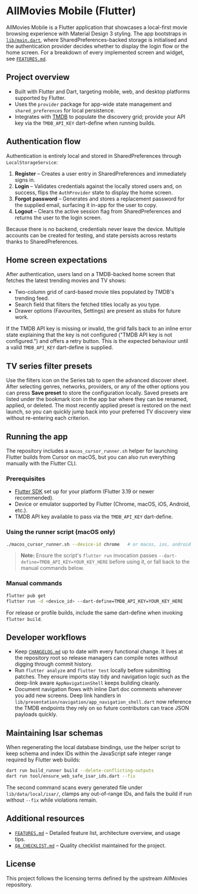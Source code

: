# AllMovies Mobile (Flutter)

AllMovies Mobile is a Flutter application that showcases a local-first movie browsing experience with Material Design 3 styling. The app bootstraps in [`lib/main.dart`](lib/main.dart), where SharedPreferences-backed storage is initialised and the authentication provider decides whether to display the login flow or the home screen. For a breakdown of every implemented screen and widget, see [`FEATURES.md`](FEATURES.md).

## Project overview
- Built with Flutter and Dart, targeting mobile, web, and desktop platforms supported by Flutter.
- Uses the `provider` package for app-wide state management and `shared_preferences` for local persistence.
- Integrates with [TMDB](https://www.themoviedb.org/) to populate the discovery grid; provide your API key via the `TMDB_API_KEY` dart-define when running builds.

## Authentication flow
Authentication is entirely local and stored in SharedPreferences through `LocalStorageService`:

1. **Register** – Creates a user entry in SharedPreferences and immediately signs in.
2. **Login** – Validates credentials against the locally stored users and, on success, flips the `AuthProvider` state to display the home screen.
3. **Forgot password** – Generates and stores a replacement password for the supplied email, surfacing it in-app for the user to copy.
4. **Logout** – Clears the active session flag from SharedPreferences and returns the user to the login screen.

Because there is no backend, credentials never leave the device. Multiple accounts can be created for testing, and state persists across restarts thanks to SharedPreferences.

## Home screen expectations
After authentication, users land on a TMDB-backed home screen that fetches the latest trending movies and TV shows:

- Two-column grid of card-based movie tiles populated by TMDB's trending feed.
- Search field that filters the fetched titles locally as you type.
- Drawer options (Favourites, Settings) are present as stubs for future work.

If the TMDB API key is missing or invalid, the grid falls back to an inline error state explaining that the key is not configured ("TMDB API key is not configured.") and offers a retry button. This is the expected behaviour until a valid `TMDB_API_KEY` dart-define is supplied.

## TV series filter presets

Use the filters icon on the Series tab to open the advanced discover sheet. After selecting genres, networks, providers, or any of the other options you can press **Save preset** to store the configuration locally. Saved presets are listed under the bookmark icon in the app bar where they can be renamed, applied, or deleted. The most recently applied preset is restored on the next launch, so you can quickly jump back into your preferred TV discovery view without re-entering each criterion.

## Running the app
The repository includes a `macos_cursor_runner.sh` helper for launching Flutter builds from Cursor on macOS, but you can also run everything manually with the Flutter CLI.

### Prerequisites
- [Flutter SDK](https://docs.flutter.dev/get-started/install) set up for your platform (Flutter 3.19 or newer recommended).
- Device or emulator supported by Flutter (Chrome, macOS, iOS, Android, etc.).
- TMDB API key available to pass via the `TMDB_API_KEY` dart-define.

### Using the runner script (macOS only)
```bash
./macos_cursor_runner.sh --device-id chrome   # or macos, ios, android
```

> **Note:** Ensure the script's `flutter run` invocation passes `--dart-define=TMDB_API_KEY=YOUR_KEY_HERE` before using it, or fall back to the manual commands below.

### Manual commands
```bash
flutter pub get
flutter run -d <device_id> --dart-define=TMDB_API_KEY=YOUR_KEY_HERE
```

For release or profile builds, include the same dart-define when invoking `flutter build`.

## Developer workflows
- Keep [`CHANGELOG.md`](../CHANGELOG.md) up to date with every functional change. It lives at the repository root so release
  managers can compile notes without digging through commit history.
- Run `flutter analyze` and `flutter test` locally before submitting patches. They ensure imports stay tidy and navigation logic
  such as the deep-link aware `AppNavigationShell` keeps building cleanly.
- Document navigation flows with inline Dart doc comments whenever you add new screens. Deep link handlers in
  `lib/presentation/navigation/app_navigation_shell.dart` now reference the TMDB endpoints they rely on so future contributors
  can trace JSON payloads quickly.

## Maintaining Isar schemas
When regenerating the local database bindings, use the helper script to keep schema and index IDs within the JavaScript safe integer range required by Flutter web builds:

```bash
dart run build_runner build --delete-conflicting-outputs
dart run tool/ensure_web_safe_isar_ids.dart --fix
```

The second command scans every generated file under `lib/data/local/isar/`, clamps any out-of-range IDs, and fails the build if run without `--fix` while violations remain.

## Additional resources
- [`FEATURES.md`](FEATURES.md) – Detailed feature list, architecture overview, and usage tips.
- [`QA_CHECKLIST.md`](QA_CHECKLIST.md) – Quality checklist maintained for the project.

## License
This project follows the licensing terms defined by the upstream AllMovies repository.
